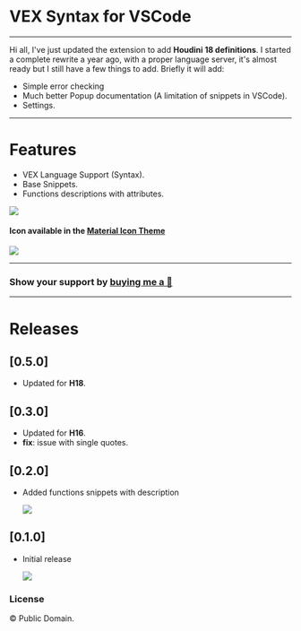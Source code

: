 # VEX Syntax for VSCode

----
Hi all, I've just updated the extension to add **Houdini 18 definitions**.
I started a complete rewrite a year ago, with a proper language server, it's almost ready but I still have a few things to add.
Briefly it will add:
- Simple error checking
- Much better Popup documentation (A limitation of snippets in VSCode).
- Settings.

---

# Features
- VEX Language Support (Syntax).
- Base Snippets.
- Functions descriptions with attributes.

![](https://raw.githubusercontent.com/melMass/vscode-vex/master/images/syntax.png)

#### Icon available in the [Material Icon Theme](https://github.com/PKief/vscode-material-icon-theme)
![](https://raw.githubusercontent.com/melMass/vscode-vex/master/images/files.png)

---
### Show your support by [buying me a 🥐](https://gumroad.com/massadian#ZSpuE)

---

# Releases
## [0.5.0]
- Updated for **H18**.
 
## [0.3.0]
- Updated for **H16**.
- **fix**: issue with single quotes.

## [0.2.0]

- Added functions snippets with description
	
	![](https://raw.githubusercontent.com/melMass/vscode-vex/master/images/function_descriptions.gif)

## [0.1.0]

- Initial release
	
	![](https://raw.githubusercontent.com/melMass/vscode-vex/master/images/basic_snippets.gif)

### License

© Public Domain.


